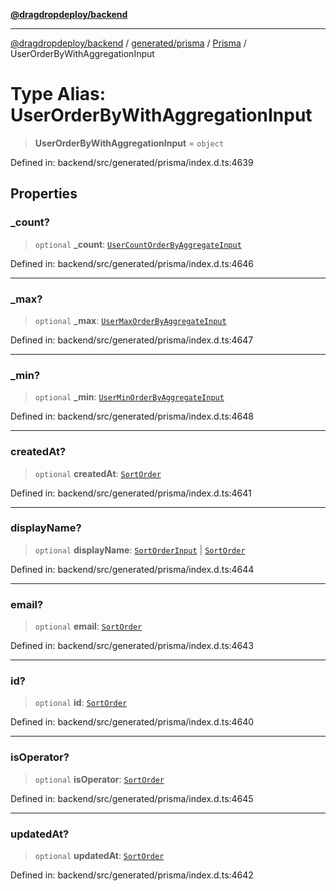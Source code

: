 [**@dragdropdeploy/backend**](../../../../../README.md)

***

[@dragdropdeploy/backend](../../../../../README.md) / [generated/prisma](../../../README.md) / [Prisma](../README.md) / UserOrderByWithAggregationInput

# Type Alias: UserOrderByWithAggregationInput

> **UserOrderByWithAggregationInput** = `object`

Defined in: backend/src/generated/prisma/index.d.ts:4639

## Properties

### \_count?

> `optional` **\_count**: [`UserCountOrderByAggregateInput`](UserCountOrderByAggregateInput.md)

Defined in: backend/src/generated/prisma/index.d.ts:4646

***

### \_max?

> `optional` **\_max**: [`UserMaxOrderByAggregateInput`](UserMaxOrderByAggregateInput.md)

Defined in: backend/src/generated/prisma/index.d.ts:4647

***

### \_min?

> `optional` **\_min**: [`UserMinOrderByAggregateInput`](UserMinOrderByAggregateInput.md)

Defined in: backend/src/generated/prisma/index.d.ts:4648

***

### createdAt?

> `optional` **createdAt**: [`SortOrder`](SortOrder.md)

Defined in: backend/src/generated/prisma/index.d.ts:4641

***

### displayName?

> `optional` **displayName**: [`SortOrderInput`](SortOrderInput.md) \| [`SortOrder`](SortOrder.md)

Defined in: backend/src/generated/prisma/index.d.ts:4644

***

### email?

> `optional` **email**: [`SortOrder`](SortOrder.md)

Defined in: backend/src/generated/prisma/index.d.ts:4643

***

### id?

> `optional` **id**: [`SortOrder`](SortOrder.md)

Defined in: backend/src/generated/prisma/index.d.ts:4640

***

### isOperator?

> `optional` **isOperator**: [`SortOrder`](SortOrder.md)

Defined in: backend/src/generated/prisma/index.d.ts:4645

***

### updatedAt?

> `optional` **updatedAt**: [`SortOrder`](SortOrder.md)

Defined in: backend/src/generated/prisma/index.d.ts:4642
